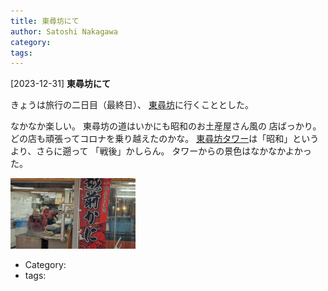 ```yaml
---
title: 東尋坊にて
author: Satoshi Nakagawa
category: 
tags: 
---
```


[2023-12-31] **東尋坊にて** 

 きょうは旅行の二日目（最終日）、
[東尋坊](https://ja.wikipedia.org/wiki/%E6%9D%B1%E5%B0%8B%E5%9D%8A)に行くこととした。

 なかなか楽しい。
東尋坊の道はいかにも昭和のお土産屋さん風の
店ばっかり。
どの店も頑張ってコロナを乗り越えたのかな。
[東尋坊タワー](http://www.tojinbo.net/)は「昭和」というより、さらに遡って
「戦後」かしらん。
タワーからの景色はなかなかよかった。

<a href="/pict/2023-12-31-tojinbo-pub.jpg">
<img src="/pict/2023-12-31-tojinbo-pub.jpg" alt="" width="200"/></a>

- Category: [](https://merapano.github.io/categories.html#)
- tags: 
